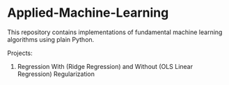 # Applied-Machine-Learning

This repository contains implementations of fundamental machine learning algorithms using plain Python.

Projects:

1. Regression With (Ridge Regression) and Without (OLS Linear Regression) Regularization
